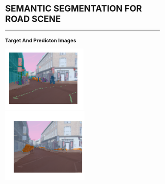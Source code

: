 # SEMANTIC SEGMENTATION FOR ROAD SCENE
---
### Target And Predicton Images
![alt text](https://github.com/waranyoghes/segmentation/blob/master/Target.png?raw=true)
![alt text](https://github.com/waranyoghes/segmentation/blob/master/prediction.png?raw=true)
